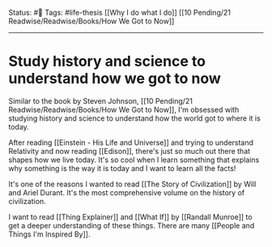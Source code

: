 Status: #🌱
Tags: #life-thesis [[Why I do what I do]] [[10 Pending/21 Readwise/Readwise/Books/How We Got to Now]]
***
# Study history and science to understand how we got to now

Similar to the book by Steven Johnson, [[10 Pending/21 Readwise/Readwise/Books/How We Got to Now]], I'm obsessed with studying history and science to understand how the world got to where it is today.

After reading [[Einstein - His Life and Universe]] and trying to understand Relativity and now reading [[Edison]], there's just so much out there that shapes how we live today. It's so cool when I learn something that explains why something is the way it is today and I want to learn all the facts!

It's one of the reasons I wanted to read [[The Story of Civilization]] by Will and Ariel Durant. It's the most comprehensive volume on the history of civilization.

I want to read [[Thing Explainer]] and [[What If]] by [[Randall Munroe]] to get a deeper understanding of these things. There are many [[People and Things I'm Inspired By]].
